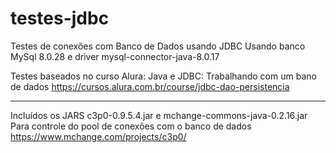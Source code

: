 # testes-jdbc
Testes de conexões com Banco de Dados usando JDBC
Usando banco MySql 8.0.28 e driver mysql-connector-java-8.0.17

Testes baseados no curso Alura: Java e JDBC: Trabalhando com um bano de dados
https://cursos.alura.com.br/course/jdbc-dao-persistencia

-------------------------------------------------

Incluídos os JARS
c3p0-0.9.5.4.jar e mchange-commons-java-0.2.16.jar
Para controle do pool de conexões com o banco de dados
https://www.mchange.com/projects/c3p0/